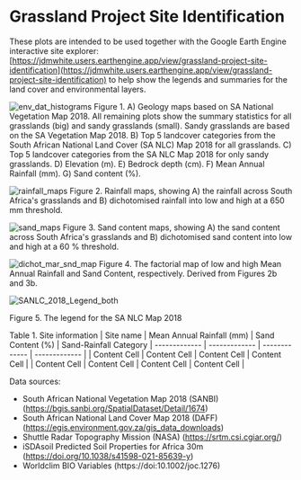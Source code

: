 # Grassland Project Site Identification

These plots are intended to be used together with the Google Earth Engine interactive site explorer: [https://jdmwhite.users.earthengine.app/view/grassland-project-site-identification](https://jdmwhite.users.earthengine.app/view/grassland-project-site-identification) to help show the legends and summaries for the land cover and environmental layers. 

![env_dat_histograms](https://user-images.githubusercontent.com/22145011/149950425-3809a784-5967-41b1-9216-0d1733a20042.png)
Figure 1. A) Geology maps based on SA National Vegetation Map 2018. All remaining plots show the summary statistics for all grasslands (big) and sandy grasslands (small). Sandy grasslands are based on the SA Vegetation Map 2018. B) Top 5 landcover categories from the South African National Land Cover (SA NLC) Map 2018 for all grasslands. C) Top 5 landcover categories from the SA NLC Map 2018 for only sandy grasslands. D) Elevation (m). E) Bedrock depth (cm). F) Mean Annual Rainfall (mm). G) Sand content (%). 

![rainfall_maps](https://user-images.githubusercontent.com/22145011/149952991-d6d03b9d-c2dd-4180-b14e-1b8c7b2e54c1.png)
Figure 2. Rainfall maps, showing A) the rainfall across South Africa's grasslands and B) dichotomised rainfall into low and high at a 650 mm threshold.

![sand_maps](https://user-images.githubusercontent.com/22145011/149953410-8bf26846-9877-4a9b-a763-a9378eb81399.png)
Figure 3. Sand content maps, showing A) the sand content across South Africa's grasslands and B) dichotomised sand content into low and high at a 60 % threshold.

![dichot_mar_snd_map](https://user-images.githubusercontent.com/22145011/149968457-feee5950-a2b4-41fc-9499-d56c0da7c3a8.png)
Figure 4. The factorial map of low and high Mean Annual Rainfall and Sand Content, respectively. Derived from Figures 2b and 3b. 

![SANLC_2018_Legend_both](https://user-images.githubusercontent.com/22145011/149907748-5a526f49-f353-48fb-a584-e04d14c22f3f.png)

Figure 5. The legend for the SA NLC Map 2018

Table 1. Site information
| Site name  | Mean Annual Rainfall (mm) | Sand Content (%) | Sand-Rainfall Category
| ------------- | ------------- | ------------- | ------------- |
| Content Cell  | Content Cell  | Content Cell  | Content Cell  |
| Content Cell  | Content Cell  | Content Cell  | Content Cell  |

Data sources:
- South African National Vegetation Map 2018 (SANBI) (https://bgis.sanbi.org/SpatialDataset/Detail/1674)
- South African National Land Cover Map 2018 (DAFF) (https://egis.environment.gov.za/gis_data_downloads)
- Shuttle Radar Topography Mission (NASA) (https://srtm.csi.cgiar.org/)
- iSDAsoil Predicted Soil Properties for Africa 30m (https://doi.org/10.1038/s41598-021-85639-y)
- Worldclim BIO Variables (https://doi:10.1002/joc.1276)
